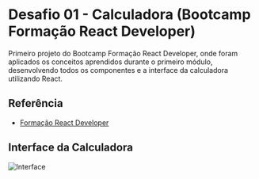 
# Desafio 01 - Calculadora (Bootcamp Formação React Developer)
Primeiro projeto do Bootcamp Formação React Developer, onde foram aplicados os conceitos aprendidos durante o primeiro módulo, desenvolvendo todos os componentes e a interface da calculadora utilizando React.


## Referência

 - [Formação React Developer](https://web.dio.me/track/formacao-react-developer)

## Interface da Calculadora

![Interface](https://github.com/KhalilBrito/desafio01-calculadora/blob/master/calc_Interface.png)

